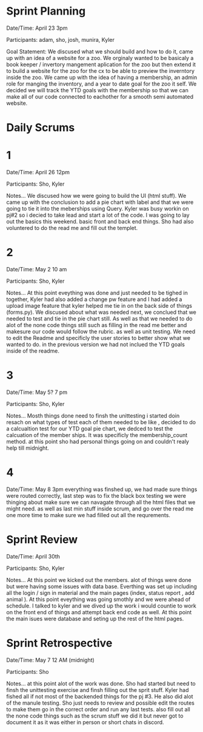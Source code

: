 # Sprint Planning

Date/Time: April 23 3pm

Participants: adam, sho, josh, munira, Kyler

Goal Statement:  We discused what we should build and how to do it, came up with an idea of a website for a zoo. We orginaly wanted to be basicaly a book keeper / invertory mangement aplication for the zoo but then extend it to build a website for the zoo for the cx to be able to preview the inverntory inside the zoo. We came up with the idea of having a membership, an admin role for manging the inventory, and a year to date goal for the zoo it self. We decided we will track the YTD goals with the membership so that we can make all of our code connected to eachother for a smooth semi automated website. 

# Daily Scrums

# 1 
Date/Time: April 26 12pm

Participants: Sho, Kyler 

Notes...
We discused how we were going to build the UI (html stuff). We came up with the conclusion to add a pie chart with label and that we were going to tie it into the meberships using Query. Kyler was busy workin on pj#2 so i decied to take lead and start a lot of the code. I was going to lay out the basics this weekend. basic front and back end things. Sho had also voluntered to do the read me and fill out the templet. 

# 2 
Date/Time: May 2 10 am

Participants: Sho, Kyler 

Notes...
At this point eveything was done and just needed to be tighed in together, Kyler had also added a change pw feature and I had added a upload image feature that kyler helped me tie in on the back side of things (forms.py). We discused about what was needed next, we conclued that we needed to test and tie in the pie chart still. As well as that we needed to do alot of the none code things still such as filling in the read me better and makesure our code would follow the rubric. as well as unit testing. We need to edit the Readme and specificly the user stories to better show what we wanted to do. in the previous version we had not inclued the YTD goals inside of the readme.

# 3
Date/Time: May 5? 7 pm

Participants: Sho, Kyler 

Notes...
Mosth things done need to finsh the unittesting i started doin resach on what types of test each of them needed to be like , decided to do a calcualtion test for our YTD goal pie chart, we dedced to test the calcuation of the member ships. It was specificly the membership_count method. at this point sho had personal things going on and couldn't realy help till midnight. 

# 4
Date/Time: May 8 3pm 
everything was finshed up, we had made sure things were routed correctly, last step was to fix the black box testing we were thinging about make sure we can navagate through all the html files that we might need. as well as last min stuff inside scrum, and go over the read me one more time to make sure we had filled out all the requrements. 



# Sprint Review

Date/Time: April 30th

Participants: Sho, Kyler

Notes...
At this point we kicked out the members. alot of things were done but were having some issues with data base. Everthing was set up including all the login / sign in material and the main pages (index, status report , add animal ). At this point eveything was going smothly and we were ahead of schedule. I talked to kyler and we dived up the work i would countie to work on the front end of things and attempt back end code as well. At this point the main isues were database and seting up the rest of the html pages. 

# Sprint Retrospective

Date/Time: May 7 12 AM (midnight)

Participants: Sho 

Notes...
at this point alot of the work was done. Sho had started but need to finsh the unittesting exercise and finsh filling out the sprit stuff. Kyler had fished all if not most of the backended things for the pj #3. He also did alot of the manule testing. Sho just needs to review and possible edit the routes to make them go in the correct order and run any last tests. also fill out all the none code things such as the scrum stuff we did it but never got to document it as it was either in person or short chats in discord. 